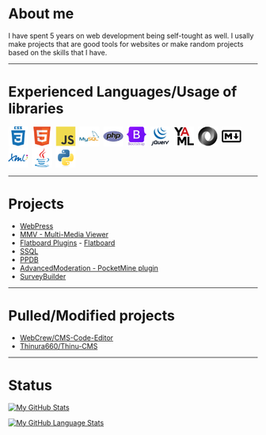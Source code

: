 # About me
I have spent 5 years on web development being self-tought as well. I usally make projects that are good tools for websites or make random projects based on the skills that I have.

***

# Experienced Languages/Usage of libraries
<div>
  <a href="https://www.w3.org/Style/CSS/Overview.en.html" target="_blank"><img src="https://github.com/devicons/devicon/blob/master/icons/css3/css3-plain-wordmark.svg"  title="CSS3" alt="CSS" width="40" height="40"/></a>&nbsp;
  <a href="https://html.com/html5/" target="_blank"><img src="https://github.com/devicons/devicon/blob/master/icons/html5/html5-original.svg" title="HTML5" alt="HTML" width="40" height="40"/></a>&nbsp;
   <a href="https://www.javascript.com/" target="_blank"><img src="https://github.com/devicons/devicon/blob/master/icons/javascript/javascript-original.svg" title="JavaScript" alt="JavaScript" width="40" height="40"/></a>&nbsp;
   <a href="https://www.mysql.com/" target="_blank"><img src="https://github.com/devicons/devicon/blob/master/icons/mysql/mysql-original-wordmark.svg" title="MySQL"  alt="MySQL" width="40" height="40"/></a>&nbsp;
  <a href="https://www.php.net/" target="_blank"><img src="https://github.com/devicons/devicon/blob/master/icons/php/php-original.svg" title="PHP"  alt="PHP" width="40" height="40"/></a>&nbsp;
  <a href="https://getbootstrap.com/" target="_blank"><img src="https://github.com/devicons/devicon/blob/master/icons/bootstrap/bootstrap-original-wordmark.svg" title="Boostrap"  alt="Boostrap" width="40" height="40"/></a>&nbsp;
  <a href="https://jquery.com/" target="_blank"><img src="https://github.com/devicons/devicon/blob/master/icons/jquery/jquery-original-wordmark.svg" title="JQuery"  alt="JQuery" width="40" height="40"/></a>&nbsp;
  <a href="https://yaml.org/"><img src="https://github.com/devicons/devicon/blob/master/icons/yaml/yaml-original.svg" title="YAML" alt="YAML" width="40" height="40"/></a>&nbsp;
  <a href="https://www.json.org/json-en.html"><img src="https://github.com/devicons/devicon/blob/master/icons/json/json-original.svg" title="JSON" alt="JSON" width="40" height="40"/></a>&nbsp;
  <a href="https://www.markdownguide.org/"><img src="https://github.com/devicons/devicon/blob/master/icons/markdown/markdown-original.svg" title="Markdown" alt="Markdown" width="40" height="40"/></a>&nbsp;
  <a href="https://www.w3.org/XML/"><img src="https://github.com/devicons/devicon/blob/master/icons/xml/xml-original.svg" title="XML" alt="XML" width="40" height="40"/></a>&nbsp;
  <a href="https://www.java.com/"><img src="https://github.com/devicons/devicon/blob/master/icons/java/java-original.svg" title="Java" alt="Java" width="40" height="40"/></a>&nbsp;
  <a href="https://python.org/"><img src="https://github.com/devicons/devicon/blob/master/icons/python/python-original.svg" title="Python" alt="Python" width="40" height="40"/></a>&nbsp;
</div>

***

# Projects
- [WebPress](https://github.com/XHiddenProjects/WebPress)
- [MMV - Multi-Media Viewer](https://github.com/XHiddenProjects/mmv)
- [Flatboard Plugins](https://github.com/XHiddenProjects/Flatboard-Plugins) - [Flatboard](https://flatboard.org)
- [SSQL](https://github.com/XHiddenProjects/SSQL)
- [PPDB](https://github.com/XHiddenProjects/PPDB)
- [AdvancedModeration - PocketMine plugin](https://github.com/XHiddenProjects/AdvancedModeration)
- [SurveyBuilder](https://github.com/XHiddenProjects/surveybuilder)

***

# Pulled/Modified projects
- [WebCrew/CMS-Code-Editor](https://github.com/WebCrew/CMS-Code-Editor)
- [Thinura660/Thinu-CMS](https://github.com/Thinura660/Thinu-CMS)

***

# Status

[![My GitHub Stats](https://github-readme-stats.vercel.app/api/?username=XHiddenProjects&theme=blue_navy&showicons=true)]()

[![My GitHub Language Stats](https://github-readme-stats.vercel.app/api/top-langs/?username=XHiddenProjects&langs_count=6&theme=blue_navy)]()
